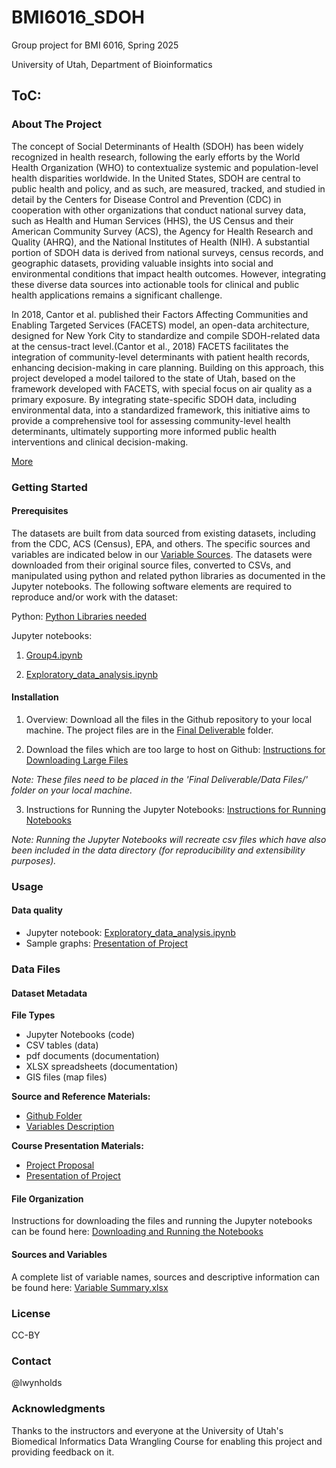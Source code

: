 # BMI6016_SDOH

Group project for BMI 6016, Spring 2025

University of Utah, Department of Bioinformatics

## ToC: 

### About The Project 

The concept of Social Determinants of Health (SDOH) has been widely recognized in health research, following the early efforts by the World Health Organization (WHO) to contextualize systemic and population-level health disparities worldwide. In the United States, SDOH are central to public health and policy, and as such, are measured, tracked, and studied in detail by the Centers for Disease Control and Prevention (CDC) in cooperation with other organizations that conduct national survey data, such as Health and Human Services (HHS), the US Census and their American Community Survey (ACS), the Agency for Health Research and Quality (AHRQ), and the National Institutes of Health (NIH). A substantial portion of SDOH data is derived from national surveys, census records, and geographic datasets, providing valuable insights into social and environmental conditions that impact health outcomes. However, integrating these diverse data sources into actionable tools for clinical and public health applications remains a significant challenge. 
 
In 2018, Cantor et al. published their Factors Affecting Communities and Enabling Targeted Services (FACETS) model, an open-data architecture, designed for New York City to standardize and compile SDOH-related data at the census-tract level.(Cantor et al., 2018) FACETS facilitates the integration of community-level determinants with patient health records, enhancing decision-making in care planning.  Building on this approach, this project developed a model tailored to the state of Utah, based on the framework developed with FACETS, with special focus on air quality as a primary exposure. By integrating state-specific SDOH data, including environmental data, into a standardized framework, this initiative aims to provide a comprehensive tool for assessing community-level health determinants, ultimately supporting more informed public health interventions and clinical decision-making. 

[More](https://github.com/lwynholds/BMI6016_SDOH/blob/main/Group_4_Project_proposal.pdf)

### Getting Started 

#### Prerequisites
The datasets are built from data sourced from existing datasets, including from the CDC, ACS (Census), EPA, and others. The specific sources and variables are indicated below in our [Variable Sources](https://github.com/lwynholds/BMI6016_SDOH/blob/main/Final%20Deliverable/Group4%20Variable%20Summary.xlsx). The datasets were downloaded from their original source files, converted to CSVs, and manipulated using python and related python libraries as documented in the Jupyter notebooks.  The following software elements are required to reproduce and/or work with the dataset: 

Python:
[Python Libraries needed](https://github.com/lwynholds/BMI6016_SDOH/blob/main/Final%20Deliverable/Python_Libraries_Used)


Jupyter notebooks:
1. [Group4.ipynb](https://github.com/lwynholds/BMI6016_SDOH/blob/main/Final%20Deliverable/Group4.ipynb)

2. [Exploratory_data_analysis.ipynb](https://github.com/lwynholds/BMI6016_SDOH/blob/main/Final%20Deliverable/Exploratory_data_analysis.ipynb)

#### Installation 

1. Overview:
   Download all the files in the Github repository to your local machine.  The project files are in the [Final Deliverable](https://github.com/lwynholds/BMI6016_SDOH/tree/main/Final%20Deliverable) folder.
   
2. Download the files which are too large to host on Github: 
[Instructions for Downloading Large Files](https://github.com/lwynholds/BMI6016_SDOH/blob/main/Final%20Deliverable/Data%20Files/z%20To%20retrieve%20large%20data%20files%2C%20DO%20THIS.md)

 *Note: These files need to be placed in the 'Final Deliverable/Data Files/' folder on your local machine.*  

3. Instructions for Running the Jupyter Notebooks:
[Instructions for Running Notebooks](https://github.com/lwynholds/BMI6016_SDOH/blob/main/Final%20Deliverable/Assembly_instructions.md)

 *Note: Running the Jupyter Notebooks will recreate csv files which have also been included in the data directory (for reproducibility and extensibility purposes).* 

### Usage  

#### Data quality 
- Jupyter notebook:
  [Exploratory_data_analysis.ipynb](https://github.com/lwynholds/BMI6016_SDOH/blob/main/Final%20Deliverable/Exploratory_data_analysis.ipynb)
- Sample graphs:
  [Presentation of Project](https://github.com/lwynholds/BMI6016_SDOH/blob/main/Group%204%20Final%20Slides.pdf)

### Data Files 

#### Dataset Metadata 

**File Types**
- Jupyter Notebooks (code)
- CSV tables (data)
- pdf documents (documentation)
- XLSX spreadsheets (documentation)
- GIS files (map files)

**Source and Reference Materials:**
- [Github Folder](https://github.com/lwynholds/BMI6016_SDOH/tree/main/Source%20and%20Reference%20Material)
- [Variables Description](https://github.com/lwynholds/BMI6016_SDOH/blob/main/Final%20Deliverable/Group4%20Variable%20Summary.xlsx)

**Course Presentation Materials:**
- [Project Proposal](https://github.com/lwynholds/BMI6016_SDOH/blob/main/Group_4_Project_proposal.pdf)
- [Presentation of Project](https://github.com/lwynholds/BMI6016_SDOH/blob/main/Group%204%20Final%20Slides.pdf)

#### File Organization
Instructions for downloading the files and running the Jupyter notebooks can be found here:
[Downloading and Running the Notebooks](https://github.com/lwynholds/BMI6016_SDOH/blob/main/Final%20Deliverable/Assembly_instructions.md)

#### Sources and Variables
A complete list of variable names, sources and descriptive information can be found here:
[Variable Summary.xlsx](https://github.com/lwynholds/BMI6016_SDOH/blob/main/Final%20Deliverable/Group4%20Variable%20Summary.xlsx)

### License 
CC-BY

### Contact 
@lwynholds

### Acknowledgments 
Thanks to the instructors and everyone at the University of Utah's Biomedical Informatics Data Wrangling Course for enabling this project and providing feedback on it.
